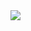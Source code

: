 <a href="https://github.com/anuraghazra/github-readme-stats">
  <img src="https://github-readme-stats.vercel.app/api?username=AmosHuKe&show_icons=true&count_private=true&hide_title=true&hide_border=true" />
</a>
